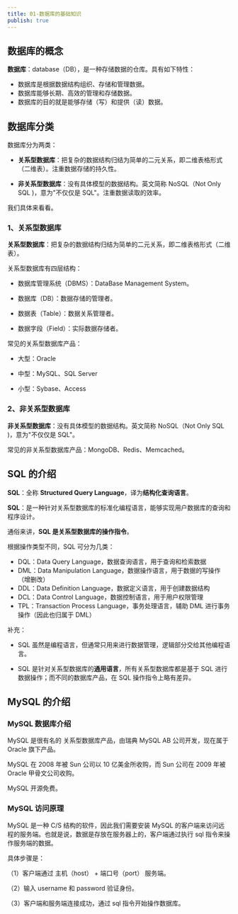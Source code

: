 ```yaml
---
title: 01-数据库的基础知识
publish: true
---
```


<ArticleTopAd></ArticleTopAd>

## 数据库的概念

**数据库**：database（DB），是一种存储数据的仓库。具有如下特性：

-   数据库是根据数据结构组织、存储和管理数据。
-   数据库能够长期、高效的管理和存储数据。
-   数据库的目的就是能够存储（写）和提供（读）数据。

## 数据库分类

数据库分为两类：

-   **关系型数据库**：把复杂的数据结构归结为简单的二元关系，即二维表格形式（二维表）。注重数据存储的持久性。

-   **非关系型数据库**：没有具体模型的数据结构。英文简称 NoSQL（Not Only SQL )，意为"不仅仅是 SQL"。注重数据读取的效率。

我们具体来看看。

### 1、关系型数据库

**关系型数据库**：把复杂的数据结构归结为简单的二元关系，即二维表格形式（二维表）。

关系型数据库有四层结构：

-   数据库管理系统（DBMS）：DataBase Management System。

-   数据库（DB）：数据存储的管理者。

-   数据表（Table）：数据关系管理者。

-   数据字段（Field）：实际数据存储者。

常见的关系型数据库产品：

-   大型：Oracle

-   中型：MySQL、SQL Server

-   小型：Sybase、Access

### 2、非关系型数据库

**非关系型数据库**：没有具体模型的数据结构。英文简称 NoSQL（Not Only SQL )，意为"不仅仅是 SQL"。

常见的非关系型数据库产品：MongoDB、Redis、Memcached。

## SQL 的介绍

**SQL**：全称 **Structured Query Language**，译为**结构化查询语言**。

**SQL**：是一种针对关系型数据库的标准化编程语言，能够实现用户数据库的查询和程序设计。

通俗来讲，**SQL 是关系型数据库的操作指令**。

根据操作类型不同，SQL 可分为几类：

-   DQL：Data Query Language，数据查询语言，用于查询和检索数据
-   DML：Data Manipulation Language，数据操作语言，用于数据的写操作（增删改）
-   DDL：Data Definition Language，数据定义语言，用于创建数据结构
-   DCL：Data Control Language，数据控制语言，用于用户权限管理
-   TPL：Transaction Process Language，事务处理语言，辅助 DML 进行事务操作（因此也归属于 DML）

补充：

-   SQL 虽然是编程语言，但通常只用来进行数据管理，逻辑部分交给其他编程语言。

-   SQL 是针对关系型数据库的**通用语言**，所有关系型数据库都是基于 SQL 进行数据操作；而不同的数据库产品，在 SQL 操作指令上略有差异。

## MySQL 的介绍

### MySQL 数据库介绍

MySQL 是很有名的 关系型数据库产品，由瑞典 MySQL AB 公司开发，现在属于 Oracle 旗下产品。

MySQL 在 2008 年被 Sun 公司以 10 亿美金所收购，而 Sun 公司在 2009 年被 Oracle 甲骨文公司收购。

MySQL 开源免费。

### MySQL 访问原理

MySQL 是一种 C/S 结构的软件，因此我们需要安装 MySQL 的客户端来访问远程的服务端。也就是说，数据是存放在服务器上的，客户端通过执行 sql 指令来操作服务端的数据。

具体步骤是：

（1）客户端通过 主机（host） + 端口号（port） 服务端。

（2）输入 username 和 password 验证身份。

（3）客户端和服务端连接成功，通过 sql 指令开始操作数据库。
